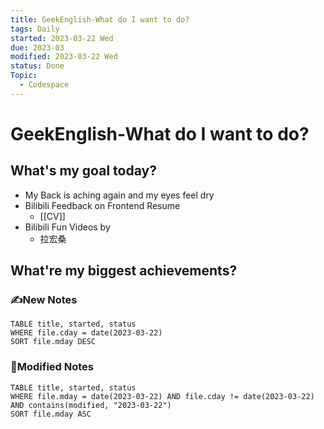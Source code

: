```yaml
---
title: GeekEnglish-What do I want to do?
tags: Daily
started: 2023-03-22 Wed
due: 2023-03
modified: 2023-03-22 Wed
status: Done
Topic:
  - Codespace
---
```

# GeekEnglish-What do I want to do?
## What's my goal today?
- My Back is aching again and my eyes feel dry
- Bilibili Feedback on Frontend Resume
	- [[CV]]
- Bilibili Fun Videos by 
	- 拉宏桑

## What're my biggest achievements?
### ✍️New Notes

```dataview
TABLE title, started, status
WHERE file.cday = date(2023-03-22)
SORT file.mday DESC
```

### 📝Modified Notes

```dataview
TABLE title, started, status
WHERE file.mday = date(2023-03-22) AND file.cday != date(2023-03-22) AND contains(modified, "2023-03-22")
SORT file.mday ASC
```


